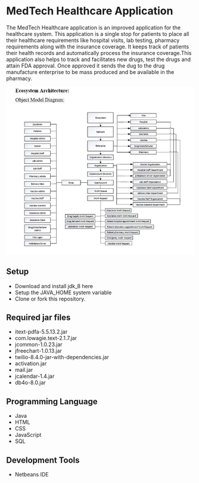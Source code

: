 # MedTech Healthcare Application

The MedTech Healthcare application is an improved application for the healthcare system. This application is a single stop for patients to place all their healthcare requirements like hospital visits, lab testing, pharmacy requirements along with the insurance coverage. It keeps track of patients their health records and automatically process the insurance coverage.This application also helps to track and facilitates new drugs, test the drugs and attain FDA approval. Once approved it sends the dug to the drug manufacture enterprise to be mass produced and be available in the pharmacy.

![MedTech Healthcare Application](demo/p3.JPG)

## Setup

- Download and install jdk_8 here
- Setup the JAVA_HOME system variable
- Clone or fork this repository.

## Required jar files
- itext-pdfa-5.5.13.2.jar
- com.lowagie.text-2.1.7.jar
- jcommon-1.0.23.jar
- jfreechart-1.0.13.jar
- twilio-8.4.0-jar-with-dependencies.jar
- activation.jar
- mail.jar
- jcalendar-1.4.jar
- db4o-8.0.jar

## Programming Language 
- Java 
- HTML
- CSS
- JavaScript
- SQL

## Development Tools
- Netbeans IDE

